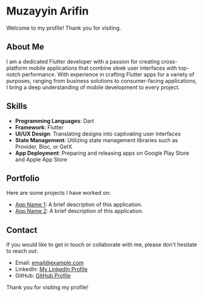 # Muzayyin Arifin

Welcome to my profile! Thank you for visiting.

## About Me

I am a dedicated Flutter developer with a passion for creating cross-platform mobile applications that combine sleek user interfaces with top-notch performance. With experience in crafting Flutter apps for a variety of purposes, ranging from business solutions to consumer-facing applications, I bring a deep understanding of mobile development to every project.

## Skills

- **Programming Languages**: Dart
- **Framework**: Flutter
- **UI/UX Design**: Translating designs into captivating user interfaces
- **State Management**: Utilizing state management libraries such as Provider, Bloc, or GetX
- **App Deployment**: Preparing and releasing apps on Google Play Store and Apple App Store

## Portfolio

Here are some projects I have worked on:

- [App Name 1](URL_App_1): A brief description of this application.
- [App Name 2](URL_App_2): A brief description of this application.

## Contact

If you would like to get in touch or collaborate with me, please don't hesitate to reach out:

- Email: [email@example.com](mailto:muzayyinarf@gmail.com)
- LinkedIn: [My LinkedIn Profile](https://www.linkedin.com/in/muzayyinarf)
- GitHub: [GitHub Profile](https://github.com/muzayyinarf)

Thank you for visiting my profile!


<!---
muzayyinarf/muzayyinarf is a ✨ special ✨ repository because its `README.md` (this file) appears on your GitHub profile.
You can click the Preview link to take a look at your changes.
--->

